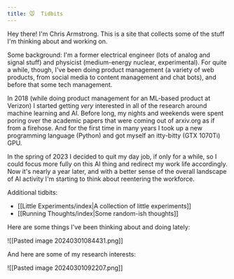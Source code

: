 ```yaml
---
title: 🐭  Tidbits
---
```


Hey there! I'm Chris Armstrong. This is a site that collects some of the stuff I'm thinking about and working on.

Some background: I'm a former electrical engineer (lots of analog and signal stuff) and physicist (medium-energy nuclear, experimental). For quite a while, though, I've been doing product management (a variety of web products, from social media to content management and chat bots), and before that some tech management.

In 2018 (while doing product management for an ML-based product at Verizon) I started getting *very* interested in all of the research around machine learning and AI. Before long, my nights and weekends were spent poring over the academic papers that were coming out of arxiv.org as if from a firehose. And for the first time in many years I took up a new programming language (Python) and got myself an itty-bitty (GTX 1070Ti) GPU.

In the spring of 2023 I decided to quit my day job, if only for a while, so I could focus more fully on this AI thing and redirect my work life accordingly. Now it's nearly a year later, and with a better sense of the overall landscape of AI activity I'm starting to think about reentering the workforce.

Additional tidbits:
- [[Little Experiments/index|A collection of little experiments]]
- [[Running Thoughts/index|Some random-ish thoughts]]

Here are some things I've been thinking about and doing lately:

![[Pasted image 20240301084431.png]]

And here are some of my research interests:

![[Pasted image 20240301092207.png]]

